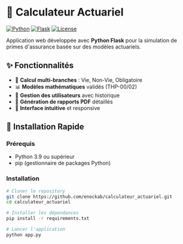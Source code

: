 # 🧮 Calculateur Actuariel

[![Python](https://img.shields.io/badge/Python-3.9%2B-blue)](https://python.org)
[![Flask](https://img.shields.io/badge/Flask-2.3.3-green)](https://flask.palletsprojects.com/)
[![License](https://img.shields.io/badge/Licence-MIT-yellow)](LICENCE)

Application web développée avec **Python Flask** pour la simulation de primes d'assurance basée sur des modèles actuariels.

## ✨ Fonctionnalités

- 🏦 **Calcul multi-branches** : Vie, Non-Vie, Obligatoire
- 📊 **Modèles mathématiques** validés (THP-00/02)
- 👤 **Gestion des utilisateurs** avec historique
- 📄 **Génération de rapports PDF** détaillés
- 🎯 **Interface intuitive** et responsive

## 🚀 Installation Rapide

### Prérequis
- Python 3.9 ou supérieur
- pip (gestionnaire de packages Python)

### Installation
```bash
# Cloner le repository
git clone https://github.com/enockab/calculateur_actuariel.git
cd calculateur_actuariel

# Installer les dépendances
pip install -r requirements.txt

# Lancer l'application
python app.py
